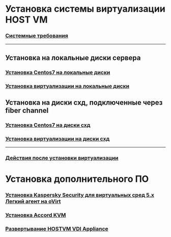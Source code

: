 
# Установка системы виртуализации HOST VM

### [Системные требования](requirements.md)

---

## Установка на локальные диски сервера

### [Установка Centos7 на локальные диски](installation-Centos7-on-local-disks.md)

### [Установка виртуализации на локальные диски](instalation-hostvm-on-local-disks.md)

## Установка на диски схд, подключенные через fiber channel

### [Установка Centos7 на диски схд](installation-Centos7.md)

### [Установка виртуализации на диски схд](instalation-hostvm.md)

---

### [Действия после установки виртуализации](after-install.md)

# Установка дополнительного ПО

### [Установка Kaspersky Security для виртуальных сред 5.х Легкий агент на oVirt](installation-KSC.md)

### [Установка Accord KVM](installation-AccordKVM.md)

### [Развертывание HOSTVM VDI Appliance](installation-UDS-appliance.md)
